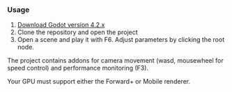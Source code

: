 ### Usage
1. [Download Godot version 4.2.x](https://godotengine.org/)
2. Clone the repository and open the project
3. Open a scene and play it with F6. Adjust parameters by clicking the root node.

The project contains addons for camera movement (wasd, mousewheel for speed control) and performance monitoring (F3).

Your GPU must support either the Forward+ or Mobile renderer.
